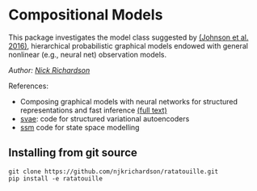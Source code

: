 # Compositional Models 

<!-- <img src="https://raw.githubusercontent.com/njkrichardson/fouriernets/master/figs/circular_distributions.png" alt="drawing" height="200" width="300" class="center"/> -->


This package investigates the model class suggested by [(Johnson et al. 2016)](https://arxiv.org/pdf/1603.06277.pdf), hierarchical probabilistic graphical models endowed with general nonlinear (e.g., neural net) observation models. 

_Author: [Nick Richardson](https://github.com/njkrichardson)_

References: 
  * Composing graphical models with neural networks for structured representations and fast inference [(full text)](https://arxiv.org/pdf/1603.06277.pdf)
  * [svae](https://github.com/mattjj/svae): code for structured variational autoencoders
  * [ssm](https://github.com/slinderman) code for state space modelling 

## Installing from git source

```
git clone https://github.com/njkrichardson/ratatouille.git
pip install -e ratatouille
```

<!-- # Background 

Modeling natural data (images, speech, language) is often a task of identifying label-dependent invariances that allow us to discriminate between the different classes even on unseen inputs. These invariants reflect the latent structure in the data. Data over circular and spherical manifolds arise as a special case of rotational structure. Discriminating between different distributions over circles and spheres then, is an interesting task of density estimation in which one hopes to capture and represent the inherent rotational symmetry in the data. 

The package provides a number of utilities to generate distributions over circles, and create a variety of neural networks to discriminatively model the distributions. 

# Example 

The fouriernets package provides a number of utilities to create and visualize distributions over circles, or make your own dataset: the distribution metaparameters can be provided as kwargs for custom datasets. 

```python 
from utils import make_data, plot_sample, train_test_split

# simulation parameters 
n_draws = 128   # number of draws from each distribution 
n_bins = 64     # number of bins in each distribution 
n_data = 1000   # number of data per class

# generate the data 
train_inputs, test_inputs, train_labels, test_labels = make_data(n_per_class=n_data, n_bins=n_bins, n_draws=n_draws, split=True)
```

fouriernets also provides simple plotting and visualization utilities 

```python
plot_sample(train_inputs, train_labels)
```

![sample_fig](figs/samples.png)

you can then instantiate arbitrary neural network models using autograd. These functions and others are provided 
in nnet.py 

```python 
# basic mlp 
def init_mlp_params(scale, layer_sizes, rs=npr.RandomState(0)):
    return [(scale * rs.randn(m, n),   # weight matrix
             scale * rs.randn(n))      # bias vector
            for m, n in zip(layer_sizes[:-1], layer_sizes[1:])]

def mlp_predict(params, inputs):
    for W, b in params:
        outputs = np.dot(inputs, W) + b
        inputs = np.tanh(outputs)
    return outputs - logsumexp(outputs, axis=1, keepdims=True)

def l2_norm(params):
    flattened, _ = flatten(params)
    return np.dot(flattened, flattened)

def mlp_log_posterior(params, inputs, targets, L2_reg):
    log_prior = -L2_reg * l2_norm(params)
    log_lik = np.sum(mlp_predict(params, inputs) * targets)
    return log_prior + log_lik

def accuracy(params, inputs, targets):
    target_class    = np.argmax(targets, axis=1)
    predicted_class = np.argmax(mlp_predict(params, inputs), axis=1)
    return np.mean(predicted_class == target_class)
```

it's then just as easy as defining an objective function and its gradient with respect to the parameters, and then training the network. 

```python 
def objective(params, iter):
    idx = batch_indices(iter)
    return -mlp_log_posterior(params, train_inputs[idx], train_labels[idx], L2_reg)

# get gradient of objective using autograd
objective_grad = grad(objective)

# The optimizers provided can optimize lists, tuples, or dicts of parameters.
optimized_params = adam(objective_grad, init_params, step_size=step_size,
                        num_iters=num_epochs * num_batches)
```
![sample_fig](figs/training_performance.png)

additional diagnostic tools, models, and tutorials are forthcoming.  -->
